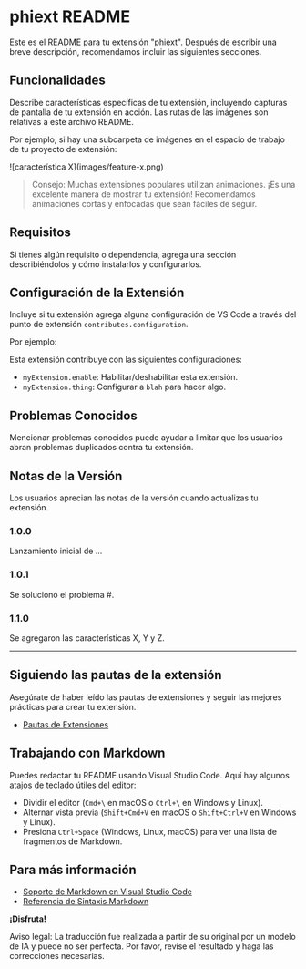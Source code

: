 # phiext README

Este es el README para tu extensión "phiext". Después de escribir una breve descripción, recomendamos incluir las siguientes secciones.

## Funcionalidades

Describe características específicas de tu extensión, incluyendo capturas de pantalla de tu extensión en acción. Las rutas de las imágenes son relativas a este archivo README.

Por ejemplo, si hay una subcarpeta de imágenes en el espacio de trabajo de tu proyecto de extensión:

\!\[característica X\]\(images/feature-x.png\)

> Consejo: Muchas extensiones populares utilizan animaciones. ¡Es una excelente manera de mostrar tu extensión! Recomendamos animaciones cortas y enfocadas que sean fáciles de seguir.

## Requisitos

Si tienes algún requisito o dependencia, agrega una sección describiéndolos y cómo instalarlos y configurarlos.

## Configuración de la Extensión

Incluye si tu extensión agrega alguna configuración de VS Code a través del punto de extensión `contributes.configuration`.

Por ejemplo:

Esta extensión contribuye con las siguientes configuraciones:

* `myExtension.enable`: Habilitar/deshabilitar esta extensión.
* `myExtension.thing`: Configurar a `blah` para hacer algo.

## Problemas Conocidos

Mencionar problemas conocidos puede ayudar a limitar que los usuarios abran problemas duplicados contra tu extensión.

## Notas de la Versión

Los usuarios aprecian las notas de la versión cuando actualizas tu extensión.

### 1.0.0

Lanzamiento inicial de ...

### 1.0.1

Se solucionó el problema #.

### 1.1.0

Se agregaron las características X, Y y Z.

---

## Siguiendo las pautas de la extensión

Asegúrate de haber leído las pautas de extensiones y seguir las mejores prácticas para crear tu extensión.

* [Pautas de Extensiones](https://code.visualstudio.com/api/references/extension-guidelines)

## Trabajando con Markdown

Puedes redactar tu README usando Visual Studio Code. Aquí hay algunos atajos de teclado útiles del editor:

* Dividir el editor (`Cmd+\` en macOS o `Ctrl+\` en Windows y Linux).
* Alternar vista previa (`Shift+Cmd+V` en macOS o `Shift+Ctrl+V` en Windows y Linux).
* Presiona `Ctrl+Space` (Windows, Linux, macOS) para ver una lista de fragmentos de Markdown.

## Para más información

* [Soporte de Markdown en Visual Studio Code](http://code.visualstudio.com/docs/languages/markdown)
* [Referencia de Sintaxis Markdown](https://help.github.com/articles/markdown-basics/)

**¡Disfruta!**

Aviso legal: La traducción fue realizada a partir de su original por un modelo de IA y puede no ser perfecta. 
Por favor, revise el resultado y haga las correcciones necesarias.